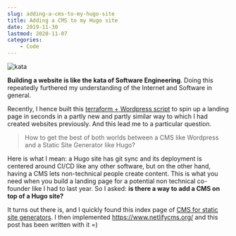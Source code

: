 ```yaml
---
slug: adding-a-cms-to-my-hugo-site
title: Adding a CMS to my Hugo site
date: 2019-11-30
lastmod: 2020-11-07
categories:
    - Code
---
```

![kata](/images/uploads/kata.jpg "Female karateka practicing a kata")

**Building a website is like the kata of Software Engineering**. Doing this repeatedly furthered my understanding of the Internet and Software in general.

Recently, I hence built this [terraform + Wordpress script](https://github.com/louisguitton/devopsless.com) to spin up a landing page in seconds in a partly new and partly similar way to which I had created websites previously. And this lead me to a particular question.

> How to get the best of both worlds between a CMS like Wordpress and a Static Site Generator like Hugo?

Here is what I mean: a Hugo site has git sync and its deployment is centered around CI/CD like any other software, but on the other hand, having a CMS lets non-technical people create content. This is what you need when you build a landing page for a potential non technical co-founder like I had to last year. So I asked: **is there a way to add a CMS on top of a Hugo site?**

It turns out there is, and I quickly found this index page of [CMS for static site generators](https://headlesscms.org/). I then implemented https://www.netlifycms.org/ and this post has been written with it =)
